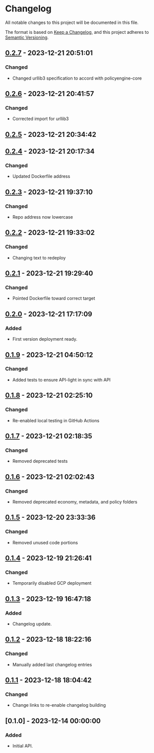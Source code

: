 # Changelog

All notable changes to this project will be documented in this file.

The format is based on [Keep a Changelog](https://keepachangelog.com/en/1.0.0/), 
and this project adheres to [Semantic Versioning](https://semver.org/spec/v2.0.0.html).

## [0.2.7] - 2023-12-21 20:51:01

### Changed

- Changed urllib3 specification to accord with policyengine-core

## [0.2.6] - 2023-12-21 20:41:57

### Changed

- Corrected import for urllib3

## [0.2.5] - 2023-12-21 20:34:42

## [0.2.4] - 2023-12-21 20:17:34

### Changed

- Updated Dockerfile address

## [0.2.3] - 2023-12-21 19:37:10

### Changed

- Repo address now lowercase

## [0.2.2] - 2023-12-21 19:33:02

### Changed

- Changing text to redeploy

## [0.2.1] - 2023-12-21 19:29:40

### Changed

- Pointed Dockerfile toward correct target

## [0.2.0] - 2023-12-21 17:17:09

### Added

- First version deployment ready.

## [0.1.9] - 2023-12-21 04:50:12

### Changed

- Added tests to ensure API-light in sync with API

## [0.1.8] - 2023-12-21 02:25:10

### Changed

- Re-enabled local testing in GitHub Actions

## [0.1.7] - 2023-12-21 02:18:35

### Changed

- Removed deprecated tests

## [0.1.6] - 2023-12-21 02:02:43

### Changed

- Removed deprecated economy, metadata, and policy folders

## [0.1.5] - 2023-12-20 23:33:36

### Changed

- Removed unused code portions

## [0.1.4] - 2023-12-19 21:26:41

### Changed

- Temporarily disabled GCP deployment

## [0.1.3] - 2023-12-19 16:47:18

### Added

- Changelog update.

## [0.1.2] - 2023-12-18 18:22:16

### Changed

- Manually added last changelog entries

## [0.1.1] - 2023-12-18 18:04:42

### Changed

- Change links to re-enable changelog building

## [0.1.0] - 2023-12-14 00:00:00

### Added

- Initial API.



[0.2.7]: https://github.com/PolicyEngine/policyengine-api-light/compare/0.2.6...0.2.7
[0.2.6]: https://github.com/PolicyEngine/policyengine-api-light/compare/0.2.5...0.2.6
[0.2.5]: https://github.com/PolicyEngine/policyengine-api-light/compare/0.2.4...0.2.5
[0.2.4]: https://github.com/PolicyEngine/policyengine-api-light/compare/0.2.3...0.2.4
[0.2.3]: https://github.com/PolicyEngine/policyengine-api-light/compare/0.2.2...0.2.3
[0.2.2]: https://github.com/PolicyEngine/policyengine-api-light/compare/0.2.1...0.2.2
[0.2.1]: https://github.com/PolicyEngine/policyengine-api-light/compare/0.2.0...0.2.1
[0.2.0]: https://github.com/PolicyEngine/policyengine-api-light/compare/0.1.9...0.2.0
[0.1.9]: https://github.com/PolicyEngine/policyengine-api-light/compare/0.1.8...0.1.9
[0.1.8]: https://github.com/PolicyEngine/policyengine-api-light/compare/0.1.7...0.1.8
[0.1.7]: https://github.com/PolicyEngine/policyengine-api-light/compare/0.1.6...0.1.7
[0.1.6]: https://github.com/PolicyEngine/policyengine-api-light/compare/0.1.5...0.1.6
[0.1.5]: https://github.com/PolicyEngine/policyengine-api-light/compare/0.1.4...0.1.5
[0.1.4]: https://github.com/PolicyEngine/policyengine-api-light/compare/0.1.3...0.1.4
[0.1.3]: https://github.com/PolicyEngine/policyengine-api-light/compare/0.1.2...0.1.3
[0.1.2]: https://github.com/PolicyEngine/policyengine-api-light/compare/0.1.1...0.1.2
[0.1.1]: https://github.com/PolicyEngine/policyengine-api-light/compare/0.1.0...0.1.1
